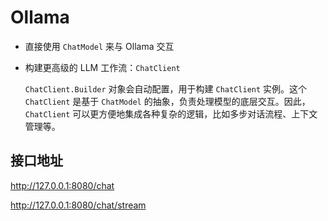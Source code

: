 # Ollama

- 直接使用 `ChatModel` 来与 Ollama 交互

- 构建更高级的 LLM 工作流：`ChatClient`

  `ChatClient.Builder` 对象会自动配置，用于构建 `ChatClient` 实例。这个 `ChatClient` 是基于 `ChatModel` 的抽象，负责处理模型的底层交互。因此，`ChatClient` 可以更方便地集成各种复杂的逻辑，比如多步对话流程、上下文管理等。

## 接口地址

http://127.0.0.1:8080/chat

http://127.0.0.1:8080/chat/stream
